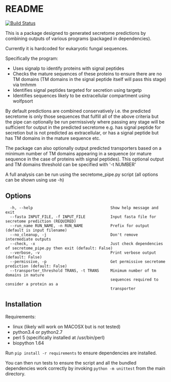 README
======

[![Build Status](https://travis-ci.org/fmaguire/predict_secretome.svg)](https://travis-ci.org/fmaguire/predict_secretome)

This is a package designed to generated secretome predictions by combining 
outputs of various programs (packaged in dependencies). 

Currently it is hardcoded for eukaryotic fungal sequences.

Specifically the program:
* Uses signalp to identify proteins with signal peptides
* Checks the mature sequences of these proteins to ensure there are no TM domains
  (TM domains in the signal peptide itself will pass this stage) via tmhmm
* Identifies signal peptides targeted for secretion using targetp
* Identifies sequences likely to be extracellular compartment using wolfpsort

By default predictions are combined conservatively i.e. the predicted secretome
is only those sequences that fulfill all of the above criteria but the pipe
can optionally be run permissively where passing any stage will be sufficient for output
in the predicted secretome e.g. has signal peptide for secretion but is not predicted as extracellular, or has a signal peptide but has
TM domains in the mature sequence etc.  

The package can also optionally output predicted transporters based on a minimum number of
TM domains appearing in a sequence (or mature sequence in the case of proteins
with signal peptides). This optional output and TM domains threshold can be specified with '-t NUMBER'

A full analysis can be run using the secretome\_pipe.py script (all options 
can be shown using use -h)
## Options

```
  -h, --help                                  Show help message and exit
  --fasta INPUT_FILE, -f INPUT_FILE           Input fasta file for secretome prediction (REQUIRED)
  --run_name RUN_NAME, -n RUN_NAME            Prefix for output (default is input filename)
  --no_cleanup, -j                            Don't remove intermediate outputs
  --check, -x                                 Just check dependencies of secretome_pipe.py then exit (default: False)
  --verbose, -v                               Print verbose output (default: False)
  --permissive, -p                            Get permissive secretome prediction (default: False)
  --transporter_threshold TRANS, -t TRANS     Minimum number of tm domains in mature
                                              sequences required to consider a protein as a
                                              transporter
```

## Installation

Requirements:
* linux (likely will work on MACOSX but is not tested)
* python3.4 or python2.7
* perl 5 (specifically installed at /usr/bin/perl)
* biopython 1.64

Run `pip install -r requirements` to ensure dependencies are installed.

You can then run tests to ensure the script and all the bundled dependencies work correctly by invoking `python -m unittest` from the main directory.   
